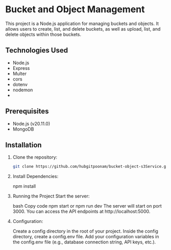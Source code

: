  
# Bucket and Object Management

This project is a Node.js application for managing buckets and objects. It allows users to create, list, and delete buckets, as well as upload, list, and delete objects within those buckets.

## Technologies Used

- Node.js
- Express
- Multer
- cors
- dotenv
- nodemon
- 

## Prerequisites

- Node.js (v20.11.0)
- MongoDB 

## Installation

1. Clone the repository:

   ```bash
   git clone https://github.com/hubgitpoonam/bucket-object-s3Service.git

2. Install Dependencies:

   npm install

3. Running the Project
    Start the server:

    bash
    Copy code
    npm start
    or npm run dev
    The server will start on port 3000. You can access the API endpoints at http://localhost:5000.

4. Configuration:

    Create a config directory in the root of your project.
    Inside the config directory, create a config.env file.
    Add your configuration variables in the config.env file (e.g., database connection string, API keys, etc.).

